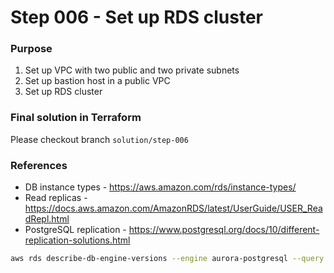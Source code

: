 # Step 006 - Set up RDS cluster

### Purpose

1. Set up VPC with two public and two private subnets
2. Set up bastion host in a public VPC
3. Set up RDS cluster

### Final solution in Terraform
Please checkout branch `solution/step-006`

### References
- DB instance types - https://aws.amazon.com/rds/instance-types/
- Read replicas - https://docs.aws.amazon.com/AmazonRDS/latest/UserGuide/USER_ReadRepl.html
- PostgreSQL replication - https://www.postgresql.org/docs/10/different-replication-solutions.html

```bash
aws rds describe-db-engine-versions --engine aurora-postgresql --query "DBEngineVersions[].EngineVersion" 
```
